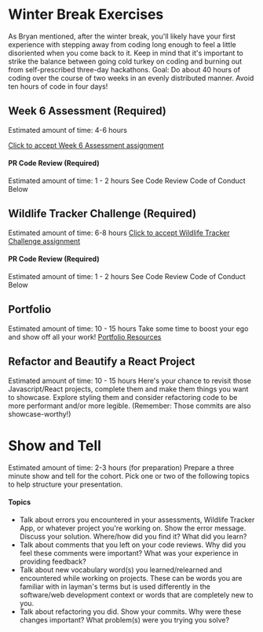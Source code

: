 # Winter Break Exercises
As Bryan mentioned, after the winter break, you'll likely have your first experience with stepping away from coding long enough to feel a little disoriented when you come back to it.  Keep in mind that it's important to strike the balance between going cold turkey on coding and burning out from self-prescribed three-day hackathons.
Goal: Do about 40 hours of coding over the course of two weeks in an evenly distributed manner. Avoid ten hours of code in four days!

## Week 6 Assessment (Required)
Estimated amount of time: 4-6 hours

[Click to accept Week 6 Assessment assignment](https://classroom.github.com/a/c0bhtpog)
#### PR Code Review (Required)
Estimated amount of time: 1 - 2 hours
See Code Review Code of Conduct Below

## Wildlife Tracker Challenge (Required)
Estimated amount of time: 6-8 hours
[Click to accept Wildlife Tracker Challenge assignment](https://classroom.github.com/a/JC9XQbfh)
#### PR Code Review (Required)
Estimated amount of time: 1 - 2 hours
See Code Review Code of Conduct Below

## Portfolio
Estimated amount of time: 10 - 15 hours
Take some time to boost your ego and show off all your work!
[Portfolio Resources](https://github.com/LEARNAcademy/Syllabus/blob/master/tools_and_resources/portfolio.md)

## Refactor and Beautify a React Project
Estimated amount of time: 10 - 15 hours
Here's your chance to revisit those Javascript/React projects, complete them and make them things you want to showcase. Explore styling them and consider refactoring code to be more performant and/or more legible. (Remember: Those commits are also showcase-worthy!)

# Show and Tell
Estimated amount of time: 2-3 hours (for preparation)
Prepare a three minute show and tell for the cohort.
Pick one or two of the following topics to help structure your presentation.

#### Topics

 - Talk about errors you encountered in your assessments, Wildlife
   Tracker App, or whatever project you're working on. Show the error
   message. Discuss your solution. Where/how did you find it? What did
   you learn?
 - Talk about comments that you left on your code reviews. Why did you
   feel these comments were important? What was your experience in
   providing feedback?
 - Talk about new vocabulary word(s) you learned/relearned and
   encountered while working on projects.  These can be words you are
   familiar with in layman's terms but is used differently in the
   software/web development context or words that are completely new to you.
 - Talk about refactoring you did. Show your commits. Why were these
   changes important? What problem(s) were you trying you solve?
